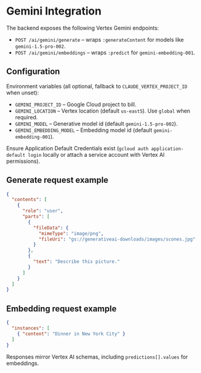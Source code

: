 # Gemini Integration

The backend exposes the following Vertex Gemini endpoints:

- `POST /ai/gemini/generate` – wraps `:generateContent` for models like `gemini-1.5-pro-002`.
- `POST /ai/gemini/embeddings` – wraps `:predict` for `gemini-embedding-001`.

## Configuration

Environment variables (all optional, fallback to `CLAUDE_VERTEX_PROJECT_ID` when unset):

- `GEMINI_PROJECT_ID` – Google Cloud project to bill.
- `GEMINI_LOCATION` – Vertex location (default `us-east5`). Use `global` when required.
- `GEMINI_MODEL` – Generative model id (default `gemini-1.5-pro-002`).
- `GEMINI_EMBEDDING_MODEL` – Embedding model id (default `gemini-embedding-001`).

Ensure Application Default Credentials exist (`gcloud auth application-default login` locally or attach a service account with Vertex AI permissions).

## Generate request example

```json
{
  "contents": [
    {
      "role": "user",
      "parts": [
        {
          "fileData": {
            "mimeType": "image/png",
            "fileUri": "gs://generativeai-downloads/images/scones.jpg"
          }
        },
        {
          "text": "Describe this picture."
        }
      ]
    }
  ]
}
```

## Embedding request example

```json
{
  "instances": [
    { "content": "Dinner in New York City" }
  ]
}
```

Responses mirror Vertex AI schemas, including `predictions[].values` for embeddings.
